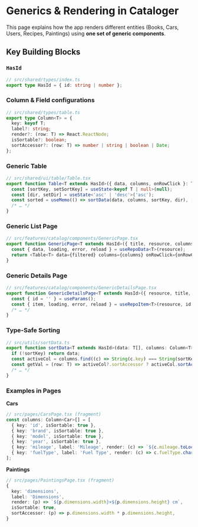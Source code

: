 # Generics & Rendering in Cataloger

This page explains how the app renders different entities (Books, Cars, Users, Recipes, Paintings) using **one set of generic components**.

## Key Building Blocks

### `HasId`

```ts
// src/shared/types/index.ts
export type HasId = { id: string | number };
```

### Column & Field configurations

```ts
// src/shared/types/table.ts
export type Column<T> = {
  key: keyof T;
  label?: string;
  render?: (row: T) => React.ReactNode;
  isSortable?: boolean;
  sortAccessor?: (row: T) => number | string | boolean | Date;
};
```

### Generic Table

```ts
// src/shared/ui/table/Table.tsx
export function Table<T extends HasId>({ data, columns, onRowClick }: TableProps<T>) {
  const [sortKey, setSortKey] = useState<keyof T | null>(null);
  const [dir, setDir] = useState<'asc' | 'desc'>('asc');
  const sorted = useMemo(() => sortData(data, columns, sortKey, dir), [data, columns, sortKey, dir]);
  /* … */
}
```

### Generic List Page

```ts
// src/features/catalog/components/GenericPage.tsx
export function GenericPage<T extends HasId>({ title, resource, columns, onRowClick }: GenericPageProps<T>) {
  const { data, loading, error, reload } = useRepoData<T>(resource);
  return <Table<T> data={filtered} columns={columns} onRowClick={onRowClick} />;
}
```

### Generic Details Page

```ts
// src/features/catalog/components/GenericDetailsPage.tsx
export function GenericDetailsPage<T extends HasId>({ resource, title, fields, backTo }: GenericDetailsPageProps<T>) {
  const { id = '' } = useParams();
  const { item, loading, error, reload } = useRepoItem<T>(resource, id as T['id']);
  /* … */
}
```

### Type-Safe Sorting

```ts
// src/utils/sortData.ts
export function sortData<T extends HasId>(data: T[], columns: Column<T>[], sortKey: keyof T | null, dir: 'asc' | 'desc'): T[] {
  if (!sortKey) return data;
  const activeCol = columns.find((c) => String(c.key) === String(sortKey));
  const getVal = (row: T) => activeCol?.sortAccessor ? activeCol.sortAccessor(row) : row[sortKey];
  /* … */
}
```

### Examples in Pages

**Cars**

```ts
// src/pages/CarsPage.tsx (fragment)
const columns: Column<Car>[] = [
  { key: 'id', isSortable: true },
  { key: 'brand', isSortable: true },
  { key: 'model', isSortable: true },
  { key: 'year', isSortable: true },
  { key: 'mileage', label: 'Mileage', render: (c) => `${c.mileage.toLocaleString()} km`, isSortable: true },
  { key: 'fuelType', label: 'Fuel Type', render: (c) => c.fuelType.charAt(0).toUpperCase() + c.fuelType.slice(1), isSortable: true },
];
```

**Paintings**

```ts
// src/pages/PaintingsPage.tsx (fragment)
{
  key: 'dimensions',
  label: 'Dimensions',
  render: (p) => `${p.dimensions.width}×${p.dimensions.height} cm`,
  isSortable: true,
  sortAccessor: (p) => p.dimensions.width * p.dimensions.height,
}
```
